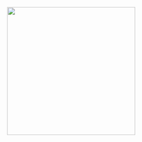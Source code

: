 
<img src="https://github.com/user-attachments/assets/b18923fc-0001-40ba-8756-e0822498f150" width="300"/>

